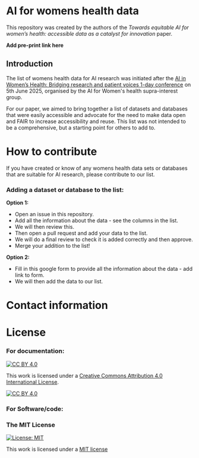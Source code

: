 # AI for womens health data

This repository was created by the authors of the *Towards equitable AI for women’s health: accessible data as a catalyst for innovation* paper.

**Add  pre-print link here**

## Introduction

The list of womens health data for AI research was initiated after the [AI in Women’s Health: Bridging research and patient voices 1-day conference](https://www.crassh.cam.ac.uk/blog/ai-in-womens-health-bridging-research-and-patient-voices-i-event-report/) on 5th June 2025, organised by the AI for Women's health supra-interest group. 

For our paper, we aimed to bring together a list of datasets and databases that were easily accessible and advocate for the need to make data open and FAIR to increase accessibility and reuse. This list was not intended to be a comprehensive, but a starting point for others to add to.  

# How to contribute

If you have created or know of any womens health data sets or databases that are suitable for AI research, please contribute to our list.

### Adding a dataset or database to the list:
**Option 1:**
  * Open an issue in this repository.
  * Add all the information about the data - see the columns in the list.
  * We will then review this.
  * Then open a pull request and add your data to the list.
  * We will do a final review to check it is added correctly and then approve.
  * Merge your addition to the list!

**Option 2:**
* Fill in this google form to provide all the information about the data - add link to form.
* We will then add the data to our list. 


# Contact information



# License

### For documentation:
[![CC BY 4.0][cc-by-shield]][cc-by]

This work is licensed under a
[Creative Commons Attribution 4.0 International License][cc-by].

[![CC BY 4.0][cc-by-image]][cc-by]

[cc-by]: http://creativecommons.org/licenses/by/4.0/
[cc-by-image]: https://i.creativecommons.org/l/by/4.0/88x31.png
[cc-by-shield]: https://img.shields.io/badge/License-CC%20BY%204.0-lightgrey.svg

### For Software/code:
### The MIT License
[![License: MIT](https://img.shields.io/badge/License-MIT-yellow.svg)](https://opensource.org/licenses/MIT)

This work is licensed under a [MIT license](https://opensource.org/licenses/MIT)
